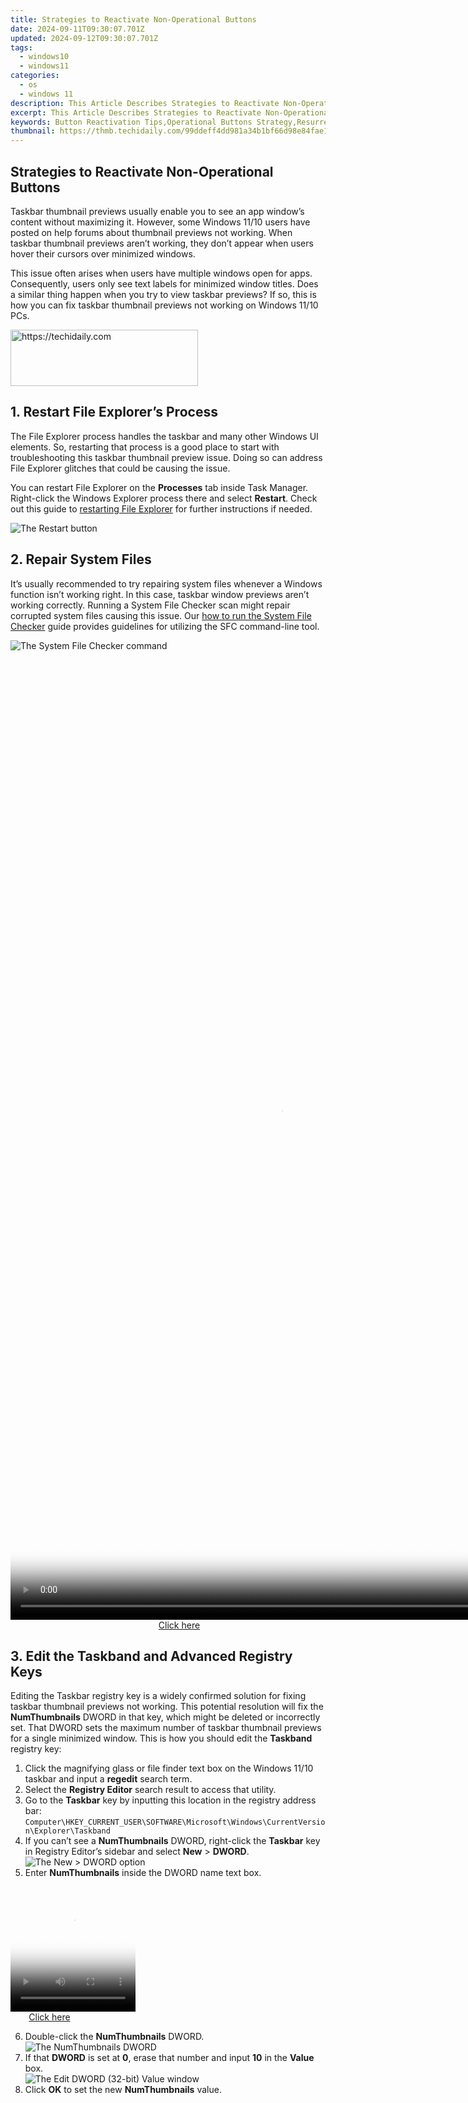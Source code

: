 ```yaml
---
title: Strategies to Reactivate Non-Operational Buttons
date: 2024-09-11T09:30:07.701Z
updated: 2024-09-12T09:30:07.701Z
tags:
  - windows10
  - windows11
categories:
  - os
  - windows 11
description: This Article Describes Strategies to Reactivate Non-Operational Buttons
excerpt: This Article Describes Strategies to Reactivate Non-Operational Buttons
keywords: Button Reactivation Tips,Operational Buttons Strategy,Resurrecting Inactive UI Elements,Reviving Unused Interface Controls,Non-Functional Button Fixes,UI Button Rejuvenation Steps,Reactivating Dormant Interaction Tools
thumbnail: https://thmb.techidaily.com/99ddeff4dd981a34b1bf66d98e84fae1038add51e63fa5e698f7136621990952.jpg
---
```


## Strategies to Reactivate Non-Operational Buttons

 Taskbar thumbnail previews usually enable you to see an app window’s content without maximizing it. However, some Windows 11/10 users have posted on help forums about thumbnail previews not working. When taskbar thumbnail previews aren’t working, they don’t appear when users hover their cursors over minimized windows.

 This issue often arises when users have multiple windows open for apps. Consequently, users only see text labels for minimized window titles. Does a similar thing happen when you try to view taskbar previews? If so, this is how you can fix taskbar thumbnail previews not working on Windows 11/10 PCs.

<!-- affiliate ads begin -->
<a href="https://25home.pxf.io/c/5597632/2123478/16836" target="_top" id="2123478">
  <img src="//a.impactradius-go.com/display-ad/16836-2123478" border="0" alt="https://techidaily.com" width="300" height="90"/>
</a>
<img height="0" width="0" src="https://25home.pxf.io/i/5597632/2123478/16836" style="position:absolute;visibility:hidden;" border="0" />
<!-- affiliate ads end -->

## 1\. Restart File Explorer’s Process

 The File Explorer process handles the taskbar and many other Windows UI elements. So, restarting that process is a good place to start with troubleshooting this taskbar thumbnail preview issue. Doing so can address File Explorer glitches that could be causing the issue.

 You can restart File Explorer on the **Processes** tab inside Task Manager. Right-click the Windows Explorer process there and select **Restart**. Check out this guide to [restarting File Explorer](https://www.makeuseof.com/ways-to-restart-file-explorer-windows-10/) for further instructions if needed.

![The Restart button](https://static1.makeuseofimages.com/wordpress/wp-content/uploads/2023/09/restart-button.jpg)

## 2\. Repair System Files

 It’s usually recommended to try repairing system files whenever a Windows function isn’t working right. In this case, taskbar window previews aren’t working correctly. Running a System File Checker scan might repair corrupted system files causing this issue. Our [how to run the System File Checker](https://www.makeuseof.com/system-file-checker-sfc-windows/) guide provides guidelines for utilizing the SFC command-line tool.

![The System File Checker command](https://static1.makeuseofimages.com/wordpress/wp-content/uploads/2023/09/sfc-scannow.jpg)

<!-- affiliate ads begin -->
<span id="1531882">
					<video width="864" height="1536" style="cursor:pointer"
           poster="//a.impactradius-go.com/display-clicktoplayimage/1531882.png"
           onclick="if(!this.playClicked){this.play();this.setAttribute('controls',true);this.playClicked=true;}">
	   <source src="//a.impactradius-go.com/display-ad/16446-1531882">
	   <img src="//a.impactradius-go.com/display-clicktoplayimage/1531882.png" style="border: none; height: 100%; width: 100%; object-fit: contain">
	</video>
	<div style="width:540px;text-align:center"><a href="javascript:window.open(decodeURIComponent('https%3A%2F%2Flaganoo.pxf.io%2Fc%2F5597632%2F1531882%2F16446'), '_blank');void(0);">Click here</a></div>
</span>
<img height="0" width="0" src="https://imp.pxf.io/i/5597632/1531882/16446" style="position:absolute;visibility:hidden;" border="0" />
<!-- affiliate ads end -->

## 3\. Edit the Taskband and Advanced Registry Keys

 Editing the Taskbar registry key is a widely confirmed solution for fixing taskbar thumbnail previews not working. This potential resolution will fix the **NumThumbnails** DWORD in that key, which might be deleted or incorrectly set. That DWORD sets the maximum number of taskbar thumbnail previews for a single minimized window. This is how you should edit the **Taskband** registry key:

1. Click the magnifying glass or file finder text box on the Windows 11/10 taskbar and input a **regedit** search term.
2. Select the **Registry Editor** search result to access that utility.
3. Go to the **Taskbar** key by inputting this location in the registry address bar:  
`Computer\HKEY_CURRENT_USER\SOFTWARE\Microsoft\Windows\CurrentVersion\Explorer\Taskband`
4. If you can’t see a **NumThumbnails** DWORD, right-click the **Taskbar** key in Registry Editor’s sidebar and select **New** \> **DWORD**.  
![The New > DWORD option](https://static1.makeuseofimages.com/wordpress/wp-content/uploads/2023/09/new-dword-options.jpg)
5. Enter **NumThumbnails** inside the DWORD name text box.

<!-- affiliate ads begin -->
<span id="1304648">
					<video width="200" height="200" style="cursor:pointer"
           poster="//a.impactradius-go.com/display-clicktoplayimage/1304648.png"
           onclick="if(!this.playClicked){this.play();this.setAttribute('controls',true);this.playClicked=true;}">
	   <source src="//a.impactradius-go.com/display-ad/15852-1304648">
	   <img src="//a.impactradius-go.com/display-clicktoplayimage/1304648.png" style="border: none; height: 100%; width: 100%; object-fit: contain">
	</video>
	<div style="width:125px;text-align:center"><a href="javascript:window.open(decodeURIComponent('https%3A%2F%2Fthefitville.pxf.io%2Fc%2F5597632%2F1304648%2F15852'), '_blank');void(0);">Click here</a></div>
</span>
<img height="0" width="0" src="https://imp.pxf.io/i/5597632/1304648/15852" style="position:absolute;visibility:hidden;" border="0" />
<!-- affiliate ads end -->

6. Double-click the **NumThumbnails** DWORD.  
![The NumThumbnails DWORD](https://static1.makeuseofimages.com/wordpress/wp-content/uploads/2023/09/numthumbnails-dword.jpg)
7. If that **DWORD** is set at **0**, erase that number and input **10** in the **Value** box.  
![The Edit DWORD (32-bit) Value window](https://static1.makeuseofimages.com/wordpress/wp-content/uploads/2023/09/edit-dword-window3.jpg)
8. Click **OK** to set the new **NumThumbnails** value.

<!-- affiliate ads begin -->
<span id="1793213">
					<video width="864" height="1296" style="cursor:pointer"
           poster="//a.impactradius-go.com/display-clicktoplayimage/1793213.png"
           onclick="if(!this.playClicked){this.play();this.setAttribute('controls',true);this.playClicked=true;}">
	   <source src="//a.impactradius-go.com/display-ad/19135-1793213">
	   <img src="//a.impactradius-go.com/display-clicktoplayimage/1793213.png" style="border: none; height: 100%; width: 100%; object-fit: contain">
	</video>
	<div style="width:540px;text-align:center"><a href="javascript:window.open(decodeURIComponent('https%3A%2F%2Ftinyland.pxf.io%2Fc%2F5597632%2F1793213%2F19135'), '_blank');void(0);">Click here</a></div>
</span>
<img height="0" width="0" src="https://imp.pxf.io/i/5597632/1793213/19135" style="position:absolute;visibility:hidden;" border="0" />
<!-- affiliate ads end -->

9. Restart Windows 11/10 (or restart File Explorer) for this registry tweak to take effect.

 You might also need to delete a **DisablePreviewWindow** or **DisablePreviewDesktop** DWORD in the **Advanced** registry key to fix taskbar thumbnail previews not working. To do so, right-click the **DisablePreviewWindow** or **DisablePreviewDesktop** DWORD in the **Advanced** key and select **Delete** \> **Yes**. The registry location of the **Advanced** key is:

`HKEY_CURRENT_USER\SOFTWARE\Microsoft\Windows\CurrentVersion\Explorer\Advanced`

<!-- affiliate ads begin -->
<a href="https://ephamedtechinc.pxf.io/c/5597632/2135476/26400" target="_top" id="2135476">
  <img src="//a.impactradius-go.com/display-ad/26400-2135476" border="0" alt="https://techidaily.com" width="728" height="90"/>
</a>
<img height="0" width="0" src="https://ephamedtechinc.pxf.io/i/5597632/2135476/26400" style="position:absolute;visibility:hidden;" border="0" />
<!-- affiliate ads end -->

## 4\. Disable the Turn Off Taskbar Thumbnails Policy Setting

 Group Policy Editor includes a policy setting for disabling taskbar thumbnail policies. If you’re a Windows 11/10 Pro or Enterprise user, check that policy to make sure it’s not set to disable taskbar thumbnail previews. You can disable the **Turn off taskbar thumbnails** policy as follows:

1. [Open the Local Group Policy Editor](https://www.makeuseof.com/windows-11-open-local-group-policy-editor/) window by pressing the **Windows key + R** keyboard shortcut, inputting **gpedit.msc**, and selecting Run’s **OK** option.
2. Double-click **User Configuration** \> **Administrative Templates** \> **Start menu and taskbar** in the navigation sidebar.  
![The Local Group Policy Editor window](https://static1.makeuseofimages.com/wordpress/wp-content/uploads/2023/09/local-group-policy-editor.jpg)
3. Next, double-click **Turn off taskbar thumbnails** to access configuration options for that policy.
4. Click the **Disabled** or **Not Configured** option.  
![The Turn off taskbar thumbnail window](https://static1.makeuseofimages.com/wordpress/wp-content/uploads/2023/09/turn-off-windows-taskbar-window.jpg)
5. Select **Apply** \> **OK** to disable the **Turn off taskbar thumbnails** policy as configured.

<!-- affiliate ads begin -->
<a href="https://aligracehair.sjv.io/c/5597632/2135408/19272" target="_top" id="2135408">
  <img src="//a.impactradius-go.com/display-ad/19272-2135408" border="0" alt="https://techidaily.com" width="120" height="90"/>
</a>
<img height="0" width="0" src="https://aligracehair.sjv.io/i/5597632/2135408/19272" style="position:absolute;visibility:hidden;" border="0" />
<!-- affiliate ads end -->

## 5\. Roll Windows Back With a System Restoration Point

 If you have System Restore enabled, that could be a useful troubleshooting tool for fixing taskbar thumbnail previews not working. Restoring Windows to a date when your taskbar window previews worked might undo background changes that caused the issue. However, this will only work if you can select a suitable restore point that predates the issue.

![The System Restore window](https://static1.makeuseofimages.com/wordpress/wp-content/uploads/2023/09/system-restore-tool.jpg)

<!-- affiliate ads begin -->
<span id="1983446">
					<video width="576" height="240" style="cursor:pointer"
           poster="//a.impactradius-go.com/display-clicktoplayimage/1983446.png"
           onclick="if(!this.playClicked){this.play();this.setAttribute('controls',true);this.playClicked=true;}">
	   <source src="//a.impactradius-go.com/display-ad/22993-1983446">
	   <img src="//a.impactradius-go.com/display-clicktoplayimage/1983446.png" style="border: none; height: 100%; width: 100%; object-fit: contain">
	</video>
	<div style="width:360px;text-align:center"><a href="javascript:window.open(decodeURIComponent('https%3A%2F%2Fhomestyler.sjv.io%2Fc%2F5597632%2F1983446%2F22993'), '_blank');void(0);">Click here</a></div>
</span>
<img height="0" width="0" src="https://imp.pxf.io/i/5597632/1983446/22993" style="position:absolute;visibility:hidden;" border="0" />
<!-- affiliate ads end -->

 You can roll back Windows by following the instructions in this guide to [utilizing System Restore on Windows](https://www.makeuseof.com/use-system-restore-windows/). Applying this potential solution will remove software packages installed after the date of the selected restore point. This will mean some reinstallation of software will probably be necessary after rolling back Windows.

## Get Your Taskbar Thumbnail Previews Fixed

 Taskbar thumbnail previews may not be the most essential feature, but many users will undoubtedly miss them when they’re not working. Applying the troubleshooting methods in this guide will usually get the Windows 11/10 taskbar thumbnails working again in most cases. So, give them a try if you can’t view taskbar thumbnail previews for minimized windows.

 This issue often arises when users have multiple windows open for apps. Consequently, users only see text labels for minimized window titles. Does a similar thing happen when you try to view taskbar previews? If so, this is how you can fix taskbar thumbnail previews not working on Windows 11/10 PCs.



<ins class="adsbygoogle"
      style="display:block"
      data-ad-client="ca-pub-7571918770474297"
      data-ad-slot="8358498916"
      data-ad-format="auto"
      data-full-width-responsive="true"></ins>